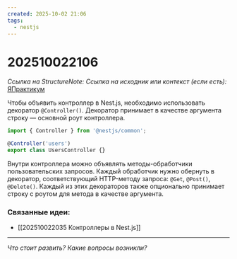 ```yaml
---
created: 2025-10-02 21:06
tags:
  - nestjs
---
```

# 202510022106
*Ссылка на StructureNote:*
*Ссылка на исходник или контекст (если есть):* [ЯПрактикум](https://practicum.yandex.ru/learn/backend-nodejs/courses/a4214ab0-2146-4152-b90e-651bf4c7ca5e/sprints/564244/topics/1df920a3-5c6a-4fcd-884c-0f66136c2b56/lessons/c38ca5aa-94de-4791-ab42-75f56d3ae370/)

Чтобы объявить контроллер в Nest.js, необходимо использовать декоратор `@Controller()`. Декоратор принимает в качестве аргумента строку — основной роут контроллера.
```ts
import { Controller } from '@nestjs/common';

@Controller('users')
export class UsersController {}
```
Внутри контроллера можно объявлять методы-обработчики пользовательских запросов. Каждый обработчик нужно обернуть в декоратор, соответствующий HTTP-методу запроса: `@Get`, `@Post()`, `@Delete()`. Каждый из этих декораторов также опционально принимает строку c роутом для метода в качестве аргумента.

### Связанные идеи:
* [[202510022035 Контроллеры в Nest.js]]
---

*Что стоит развить? Какие вопросы возникли?*